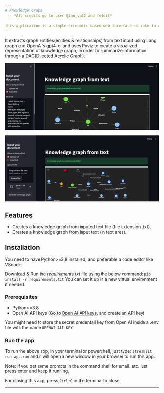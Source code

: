 ```yaml
---
# Knowledge Graph
 -- *All credits go to user @thu_vu92 and reddit*

This application is a simple streamlit based web interface to take in any summarized text data for a show,movie or any other media for which we have a synopsis.
---
```

It extracts graph entities(entities & relationships) from text input using Lang graph and OpenAi's gpt4-o, and uses Pyviz to create a visualized representation of knowledge graph, in order to summarize information through a DAG(Directed Acyclic Graph).

![Screenshot-app-run-1](input_text_opt_streamlit.png)

![Screenshot-app-run-1](upload_text_opt_streamlit.png)

## Features
- Creates a knowledge graph from inputed text file (file extension .txt).
- Creates a knowledge graph from input text (in text area).

## Installation
You need to have Python>=3.8 installed, and preferable a code editor like VScode.

Download & Run the *requirements.txt* file using the below command:
`pip install -r requirements.txt`
You can set it up in a new virtual environment if needed.

### Prerequisites
- Python>=3.8
- Open AI API keys (Go to [Open AI API keys](https://platform.openai.com/account/api-keys), and create an API key)

You might need to store the secret credentail key from Open AI inside a .env file with the name `OPENAI_API_KEY`

### Run the app
To run the above app, in your terminal or powershell, just type:
`streamlit run app.run`
and it will open a new window in your browser to run this app. 

Note: If you get some prompts in the command shell for email, etc, just press enter and keep it running.

For closing this app, press `Ctrl+C` in the terminal to close.

---

